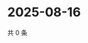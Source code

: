 # 2025-08-16

共 0 条

<!-- BEGIN ZHIHUVIDEO -->
<!-- 最后更新时间 Sat Aug 16 2025 14:15:55 GMT+0800 (China Standard Time) -->

<!-- END ZHIHUVIDEO -->
